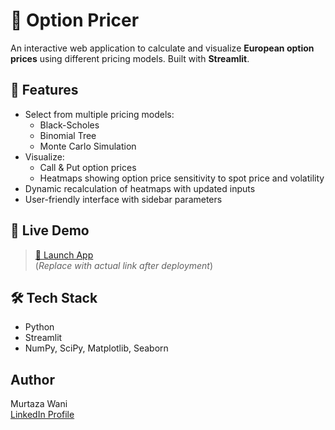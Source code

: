 # 🧮 Option Pricer

An interactive web application to calculate and visualize **European option prices** using different pricing models. Built with **Streamlit**.

## 📌 Features

- Select from multiple pricing models:
  - Black-Scholes
  - Binomial Tree
  - Monte Carlo Simulation
- Visualize:
  - Call & Put option prices
  - Heatmaps showing option price sensitivity to spot price and volatility
- Dynamic recalculation of heatmaps with updated inputs
- User-friendly interface with sidebar parameters

## 🚀 Live Demo

> [🔗 Launch App](https://your-deployment-link)  
(*Replace with actual link after deployment*)

## 🛠️ Tech Stack

- Python  
- Streamlit  
- NumPy, SciPy, Matplotlib, Seaborn  

## Author
Murtaza Wani  
[LinkedIn Profile](https://www.linkedin.com/in/murtazawani)  


